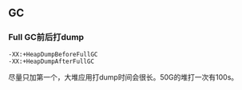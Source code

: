 ## GC

### Full GC前后打dump
```
-XX:+HeapDumpBeforeFullGC
-XX:+HeapDumpAfterFullGC
```
尽量只加第一个，大堆应用打dump时间会很长。50G的堆打一次有100s。